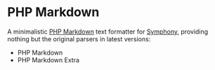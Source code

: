 # PHP Markdown

A minimalistic [PHP Markdown](https://michelf.ca/projects/php-markdown/) text formatter for [Symphony](https://www.getsymphony.com), providing nothing but the original parsers in latest versions:

* PHP Markdown
* PHP Markdown Extra
